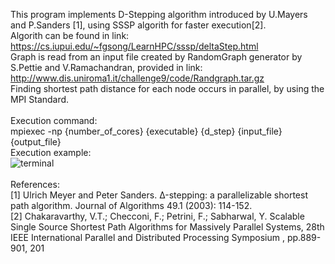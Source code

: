 This program implements D-Stepping algorithm introduced by U.Mayers and P.Sanders [1], using SSSP algorith for faster execution[2].
<br>
Algorith can be found in link:
<br>
  https://cs.iupui.edu/~fgsong/LearnHPC/sssp/deltaStep.html
<br>
Graph is read from an input file created by RandomGraph generator by S.Pettie and V.Ramachandran, provided in link:
<br>
  http://www.dis.uniroma1.it/challenge9/code/Randgraph.tar.gz
<br>
Finding shortest path distance for each node occurs in parallel, by using the MPI Standard.
<br>
<br>
Execution command:
<br>
mpiexec -np {number_of_cores} {executable} {d_step} {input_file} {output_file}
<br>
Execution example:
<br>
![terminal](https://user-images.githubusercontent.com/40597439/140077313-6fda7923-57e2-457d-b09e-bbbba5cf2009.png)
<br>
<br>
References:
<br>
[1] Ulrich Meyer and Peter Sanders. Δ-stepping: a parallelizable shortest path algorithm. Journal of
Algorithms 49.1 (2003): 114-152.
<br>
[2] Chakaravarthy, V.T.; Checconi, F.; Petrini, F.; Sabharwal, Y. Scalable Single Source Shortest Path
Algorithms for Massively Parallel Systems, 28th IEEE International Parallel and Distributed Processing
Symposium , pp.889-901, 201
